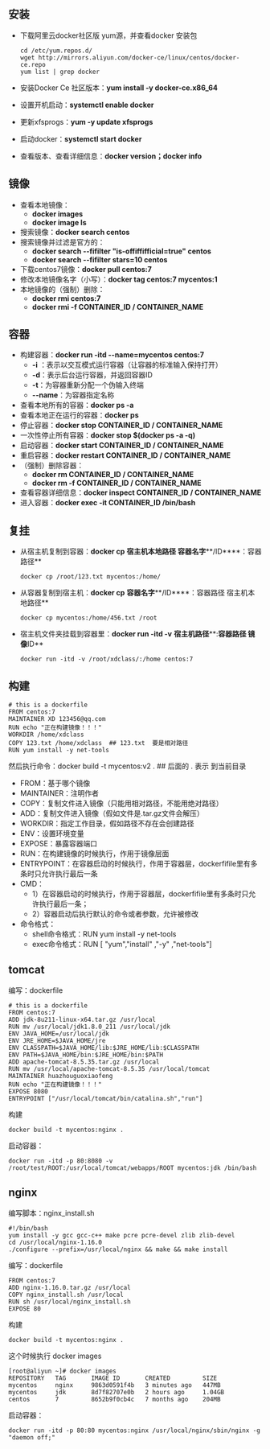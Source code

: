 ## 安装

* 下载阿里云docker社区版 yum源，并查看docker 安装包

  ```shell
  cd /etc/yum.repos.d/
  wget http://mirrors.aliyun.com/docker-ce/linux/centos/docker-ce.repo
  yum list | grep docker
  ```

* 安装Docker Ce 社区版本：**yum install -y docker-ce.x86_64**

* 设置开机启动：**systemctl enable docker**

* 更新xfsprogs：**yum -y update xfsprogs**

* 启动docker：**systemctl start docker**

* 查看版本、查看详细信息：**docker version；docker info**

## 镜像

* 查看本地镜像：
  * **docker images**     
  * **docker image ls**
* 搜索镜像：**docker search centos**
* 搜索镜像并过滤是官方的： 
  * **docker search --fifilter "is-offiffifficial=true" centos**
  * **docker search --fifilter stars=10 centos**
* 下载centos7镜像：**docker pull centos:7**
* 修改本地镜像名字（小写）：**docker tag centos:7 mycentos:1**
* 本地镜像的（强制）删除：
  * **docker rmi centos:7**
  * **docker rmi -f CONTAINER_ID / CONTAINER_NAME**

## 容器

* 构建容器：**docker run -itd --name=mycentos centos:7**
  * **-i** ：表示以交互模式运行容器（让容器的标准输入保持打开）
  * **-d**：表示后台运行容器，并返回容器ID
  * **-t**：为容器重新分配一个伪输入终端
  * **--name**：为容器指定名称
* 查看本地所有的容器：**docker ps -a**
* 查看本地正在运行的容器：**docker ps**
* 停止容器：**docker stop CONTAINER_ID / CONTAINER_NAME**
* 一次性停止所有容器：**docker stop $(docker ps -a -q)**
* 启动容器：**docker start CONTAINER_ID / CONTAINER_NAME**
* 重启容器：**docker restart CONTAINER_ID / CONTAINER_NAME**
* （强制）删除容器：
  * **docker rm CONTAINER_ID / CONTAINER_NAME**
  * **docker rm -f CONTAINER_ID / CONTAINER_NAME**
* 查看容器详细信息：**docker inspect CONTAINER_ID / CONTAINER_NAME**
* 进入容器：**docker exec -it CONTAINER_ID /bin/bash**

## 复挂

* 从宿主机复制到容器：**docker cp** **宿主机本地路径 容器名字****/ID****：容器路径**

  ```shell
  docker cp /root/123.txt mycentos:/home/
  ```

* 从容器复制到宿主机：**docker cp** **容器名字****/ID****：容器路径 宿主机本地路径**

  ```shell
  docker cp mycentos:/home/456.txt /root
  ```

* 宿主机文件夹挂载到容器里：**docker run -itd -v** **宿主机路径****:****容器路径 镜像****ID**

  ```shell
  docker run -itd -v /root/xdclass/:/home centos:7
  ```

  

## 构建

```shell
# this is a dockerfile 
FROM centos:7 
MAINTAINER XD 123456@qq.com 
RUN echo "正在构建镜像！！！" 
WORKDIR /home/xdclass 
COPY 123.txt /home/xdclass  ## 123.txt  要是相对路径
RUN yum install -y net-tools
```

然后执行命令：docker build -t mycentos:v2 .  ## 后面的 . 表示 到当前目录

* FROM：基于哪个镜像
* MAINTAINER：注明作者
* COPY：复制文件进入镜像（只能用相对路径，不能用绝对路径）
* ADD：复制文件进入镜像（假如文件是.tar.gz文件会解压）
* WORKDIR：指定工作目录，假如路径不存在会创建路径
* ENV：设置环境变量
* EXPOSE：暴露容器端口
* RUN：在构建镜像的时候执行，作用于镜像层面
* ENTRYPOINT：在容器启动的时候执行，作用于容器层，dockerfifile里有多条时只允许执行最后一条
* CMD：
  * 1）在容器启动的时候执行，作用于容器层，dockerfifile里有多条时只允许执行最后一条；
  * 2）容器启动后执行默认的命令或者参数，允许被修改
* 命令格式：
  * shell命令格式：RUN yum install -y net-tools
  * exec命令格式：RUN [ "yum","install" ,"-y" ,"net-tools"]



## tomcat

编写：dockerfile

```shell
# this is a dockerfile 
FROM centos:7 
ADD jdk-8u211-linux-x64.tar.gz /usr/local
RUN mv /usr/local/jdk1.8.0_211 /usr/local/jdk
ENV JAVA_HOME=/usr/local/jdk 
ENV JRE_HOME=$JAVA_HOME/jre 
ENV CLASSPATH=$JAVA_HOME/lib:$JRE_HOME/lib:$CLASSPATH 
ENV PATH=$JAVA_HOME/bin:$JRE_HOME/bin:$PATH
ADD apache-tomcat-8.5.35.tar.gz /usr/local
RUN mv /usr/local/apache-tomcat-8.5.35 /usr/local/tomcat
MAINTAINER huazhouguoxiaofeng
RUN echo "正在构建镜像！！！" 
EXPOSE 8080
ENTRYPOINT ["/usr/local/tomcat/bin/catalina.sh","run"]
```

构建

```shell
docker build -t mycentos:nginx .
```

启动容器：

```shell
docker run -itd -p 80:8080 -v /root/test/ROOT:/usr/local/tomcat/webapps/ROOT mycentos:jdk /bin/bash
```







## nginx

编写脚本：nginx_install.sh

```shell
#!/bin/bash 
yum install -y gcc gcc-c++ make pcre pcre-devel zlib zlib-devel 
cd /usr/local/nginx-1.16.0 
./configure --prefix=/usr/local/nginx && make && make install
```

编写：dockerfile

```shell
FROM centos:7 
ADD nginx-1.16.0.tar.gz /usr/local 
COPY nginx_install.sh /usr/local 
RUN sh /usr/local/nginx_install.sh 
EXPOSE 80
```

构建

```shell
docker build -t mycentos:nginx .
```

这个时候执行 docker images

```shell
[root@aliyun ~]# docker images
REPOSITORY   TAG       IMAGE ID       CREATED         SIZE
mycentos     nginx     9863d0591f4b   3 minutes ago   447MB
mycentos     jdk       8d7f82707e0b   2 hours ago     1.04GB
centos       7         8652b9f0cb4c   7 months ago    204MB
```

启动容器：

```shell
docker run -itd -p 80:80 mycentos:nginx /usr/local/nginx/sbin/nginx -g "daemon off;"
```

